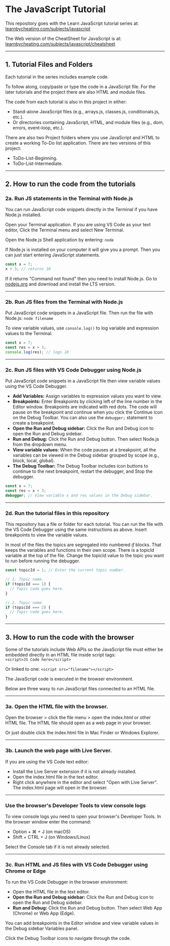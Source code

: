 # The JavaScript Tutorial
This repository goes with the Learn JavaScript tutorial series at:<br>
<a href="https://www.learnbycheating.com/subjects/javascript">learnbycheating.com/subjects/javascript</a>

The Web version of the CheatSheet for JavaScript is at:<br>
  <a href="https://www.learnbycheating.com/subjects/javascript/cheatsheet">learnbycheating.com/subjects/javascript/cheatsheet</a>

------------------------------------------------------------

## 1. Tutorial Files and Folders

Each tutorial in the series includes example code. 

To follow along, copy/paste or type the code in a JavaScript file. For the later tutorials and the project there are also HTML and module files.

The code from each tutorial is also in this project in either:
  - Stand-alone JavaScript files (e.g., arrays.js, classes.js, conditionals.js, etc.).
  - Or directories containing JavaScript, HTML, and module files (e.g., dom, errors, event-loop, etc.). 

There are also two Project folders where you use JavaScript and HTML to create a working To-Do list application. There are two versions of this project: 
  - ToDo-List-Beginning.
  - ToDo-List-Intermediate. 

------------------------------------------------------------

## 2. How to run the code from the tutorials

### 2a. Run JS statements in the Terminal with Node.js
You can run JavaScript code snippets directly in the Terminal if you have Node.js installed. 

Open your Terminal application. If you are using VS Code as your text editor, Click the Terminal menu and select New Terminal.

Open the Node.js Shell application by entering: `node`

If Node.js is installed on your computer it will give you a prompt. Then you can just start entering JavaScript statements.  
``` js
const x = 7;
x + 3; // returns 10
```

If it returns "Command not found" then you need to install Node.js. Go to [nodejs.org](https://nodejs.org/en) and download and install the LTS version.

------------------------------------------------------------

### 2b. Run JS files from the Terminal with Node.js

Put JavaScript code snippets in a JavaScript file. Then run the file with Node.js: `node filename`

To view variable values, use `console.log()` to log variable and expression values to the Terminal.

``` js
const x = 7;
const res = x + 3;
console.log(res); // logs 10
```

------------------------------------------------------------

### 2c. Run JS files with VS Code Debugger using Node.js

Put JavaScript code snippets in a JavaScript file then view variable values using the VS Code Debugger.

- <b>Add Variables:</b> Assign variables to expression values you want to view.
- <b>Breakpoints:</b> Enter Breakpoints by clicking left of the line number in the Editor window. Breakpoints are indicated with red dots. The code will pause on the breakpoint and continue when you click the Continue icon on the Debug Toolbar. You can also use the `debugger;` statement to create a breakpoint.
- <b>Open the Run and Debug sidebar:</b> Click the Run and Debug icon to open the Run and Debug sidebar.
- <b>Run and Debug:</b> Click the Run and Debug button. Then select Node.js from the dropdown menu.
- <b>View variable values:</b> When the code pauses at a breakpoint, all the variables can be viewed in the Debug sidebar grouped by scope (e.g., block, local, global). 
- <b>The Debug Toolbar:</b> The Debug Toolbar includes icon buttons to continue to the next breakpoint, restart the debugger, and Stop the debugger.

``` js
const x = 7;
const res = x + 3;
debugger; // View variable x and res values in the Debug sidebar.
```

------------------------------------------------------------

### 2d. Run the tutorial files in this repository

This repository has a file or folder for each tutorial. You can run the file with the VS Code Debugger using the same instructions as above. Insert breakpoints to view the variable values.

In most of the files the topics are segregated into numbered <i>if</i> blocks. That keeps the variables and functions in their own scope. There is a topicId variable at the top of the file. Change the topicId value to the topic you want to run before running the debugger.

``` js
const topicId = 1; // Enter the current topic number.

// 1. Topic name.
if (topicId === 1) {
  // Topic code goes here.
}

// 2. Topic name.
if (topicId === 2) {
  // Topic code goes here.
}
```

------------------------------------------------------------
## 3. How to run the code with the browser
Some of the tutorials include Web APIs so the JavaScript file must either be embedded directly in an HTML file inside script tags:<br>
`<script>JS Code here</script>`

Or linked to one: `<script src="filename"></script>`

The JavaScript code is executed in the browser environment.

Below are three wasy to run JavaScript files connected to an HTML file.

------------------------------------------------------------

### 3a. Open the HTML file with the browser.
Open the browser > click the file menu > open the index.html or other HTML file. The HTML file should open as a web page in your browser. 

Or just double click the index.html file in Mac Finder or Windows Explorer. 

------------------------------------------------------------

### 3b. Launch the web page with Live Server.
If you are using the VS Code text editor: 
- Install the Live Server extension if it is not already installed.
- Open the index.html file in the text editor. 
- Right click anywhere in the editor and select "Open with Live Server". The index.html page will open in the browser.

------------------------------------------------------------

### Use the browser's Developer Tools to view console logs
To view console logs you need to open your browser's Developer Tools.
In the browser window enter the command:
- Option + ⌘ + J (on macOS)
- Shift + CTRL + J (on Windows/Linux)

Select the Console tab if it is not already selected.

------------------------------------------------------------

### 3c. Run HTML and JS files with VS Code Debugger using Chrome or Edge

To run the VS Code Debugger in the browser environment:
- Open the HTML file in the text editor. 
- <b>Open the Run and Debug sidebar:</b> Click the Run and Debug icon to open the Run and Debug sidebar.
- <b>Run and Debug:</b> Click the Run and Debug button. Then select Web App (Chrome) or Web App (Edge).

You can add breakpoints in the Editor window and view variable values in the Debug sidebar Variables panel. 

Click the Debug Toolbar icons to navigate through the code. 
